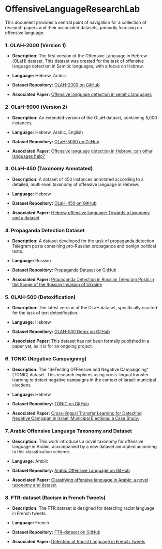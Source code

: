 
# OffensiveLanguageResearchLab

This document provides a central point of navigation for a collection of research papers and their associated datasets, primarily focusing on offensive language.

### 1. OLAH-2000 (Version 1)

-   **Description:** The first version of the Offensive Language in Hebrew (OLaH) dataset. This dataset was created for the task of offensive language detection in Semitic languages, with a focus on Hebrew.
    
-   **Language:** Hebrew, Arabic
    
-   **Dataset Repository:**  [OLAH-2000 on GitHub](https://github.com/AbdulrhamnSkout/Dataset)
    
-   **Associated Paper:**  [Offensive language detection in semitic languages](https://www.inf.uni-hamburg.de/en/inst/ab/lt/publications/2021-alacamyimmam-konvens-mmhs21.pdf#page=15)


### 2. OLaH-5000 (Version 2)

-   **Description:** An extended version of the OLaH dataset, containing 5,000 instances. 
    
-   **Language:** Hebrew, Arabic, English
    
-   **Dataset Repository:**  [OLaH-5000 on GitHub](https://github.com/rezeq1/HebrewDataset "null")
    
-   **Associated Paper:**  [Offensive language detection in Hebrew: can other languages help?](https://aclanthology.org/2022.lrec-1.396.pdf "null")


### 3. OLaH-450 (Taxonomy Annotated)

-   **Description:** A dataset of 450 instances annotated according to a detailed, multi-level taxonomy of offensive language in Hebrew.
    
-   **Language:** Hebrew
    
-   **Dataset Repository:**  [OLaH-450 on GitHub](https://github.com/NataliaVanetik/HebrewOffensiveLanguageByTaxonomy "null")
    
-   **Associated Paper:**  [Hebrew offensive language: Towards a taxonomy and a dataset](https://www.degruyter.com/document/doi/10.1515/lpp-2023-0017/html "null")

### 4. Propaganda Detection Dataset

-   **Description:** A dataset developed for the task of propaganda detection Telegram posts containing pro-Russian propaganda and benign political texts.
    
-   **Language:** Russian
    
-   **Dataset Repository:**  [Propaganda Dataset on GitHub](https://github.com/Sharik25/propaganda_dataset "null")
    
-   **Associated Paper:**  [Propaganda Detection in Russian Telegram Posts in the Scope of the Russian Invasion of Ukraine](https://aclanthology.org/2023.ranlp-1.123.pdf "null")

### 5. OLAH-500 (Detoxification)

-   **Description:** The latest version of the OLaH dataset, specifically curated for the task of text detoxification.
    
-   **Language:** Hebrew
    
-   **Dataset Repository:**  [OLAH-500 Detox on GitHub](https://github.com/NataliaVanetik/HebrewOffensiveLanguageDatasetForTheDetoxificationProject "null")
    
-   **Associated Paper:** This dataset has not been formally published in a paper yet, as it is for an ongoing project.
    

### 6. TONIC (Negative Campaigning)

-   **Description:** The "deTecting OFFensive and Negative Campaigning" (TONIC) dataset. This research explores using cross-lingual transfer learning to detect negative campaigns in the context of Israeli municipal elections.
    
-   **Language:** Hebrew
    
-   **Dataset Repository:**  [TONIC on GitHub](https://github.com/NataliaVanetik1/TONIC "null")
    
-   **Associated Paper:**  [Cross-lingual Transfer Learning for Detecting Negative Campaign in Israeli Municipal Elections: a Case Study.](https://ceur-ws.org/Vol-3370/paper8.pdf "null")

### 7. Arabic Offensive Language Taxonomy and Dataset

-   **Description:** This work introduces a novel taxonomy for offensive language in Arabic, accompanied by a new dataset annotated according to this classification scheme.
    
-   **Language:** Arabic
    
-   **Dataset Repository:**  [Arabic Offensive Language on GitHub](https://github.com/NataliaVanetik/ArabicOffensiveLanguage_TaxonomyAndData "null")
    
-   **Associated Paper:**  [Classifying offensive language in Arabic: a novel taxonomy and dataset](https://www.degruyterbrill.com/document/doi/10.1515/lpp-2024-0034/html "null")

### 8. FTR-dataset (Racism in French Tweets)

-   **Description:** The FTR dataset is designed for detecting racist language in French tweets.
    
-   **Language:** French
    
-   **Dataset Repository:**  [FTR-dataset on GitHub](https://github.com/NataliaVanetik/FTR-dataset "null")
    
-   **Associated Paper:**  [Detection of Racist Language in French Tweets](https://www.mdpi.com/2078-2489/13/7/318 "null")

